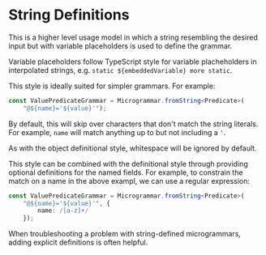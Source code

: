 # String Definitions
This is a higher level usage model in which a string resembling the desired input but with variable placeholders is used to define the grammar.

Variable placeholders follow TypeScript style for variable placheholders in interpolated strings, e.g. `static ${embeddedVariable} more static`.

This style is ideally suited for simpler grammars. For example:

```typescript
const ValuePredicateGrammar = Microgrammar.fromString<Predicate>(
    "@${name}='${value}'");
```
By default, this will skip over characters that don't match the string literals. For example, `name` will match anything up to but not including a `'`.

As with the object definitional style, whitespace will be ignored by default.
    
This style can be combined with the definitional style through providing optional definitions for the named fields. For example, to constrain the match on a name in the above exampl, we can use a regular expression:

```typescript
const ValuePredicateGrammar = Microgrammar.fromString<Predicate>(
    "@${name}='${value}'", {
        name: /[a-z]+/
    });
```

When troubleshooting a problem with string-defined microgrammars, adding explicit definitions is often helpful.

